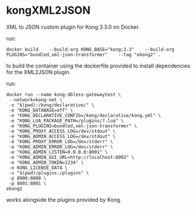 # kongXML2JSON

XML to JSON custom plugin for Kong 3.3.0 on Docker.

run:
```
docker build    --build-arg KONG_BASE="kong:3.3"    --build-arg PLUGINS="bundled,xml-json-transformer"    --tag "ekong2" .  
```
to build the container using the dockerfile provided to install dependencies for the XML2JSON plugin.

run:
```
docker run --name kong-dbless-gatewaytest \
 --network=kong-net \
 -v "$(pwd):/kong/declarative/" \
 -e "KONG_DATABASE=off" \
 -e "KONG_DECLARATIVE_CONFIG=/kong/declarative/kong.yml" \
 -e "KONG_LUA_PACKAGE_PATH=/plugins/?.lua" \
 -e "KONG_PLUGINS=bundled,xml-json-transformer" \
 -e "KONG_PROXY_ACCESS_LOG=/dev/stdout" \
 -e "KONG_ADMIN_ACCESS_LOG=/dev/stdout" \
 -e "KONG_PROXY_ERROR_LOG=/dev/stderr" \
 -e "KONG_ADMIN_ERROR_LOG=/dev/stderr" \
 -e "KONG_ADMIN_LISTEN=0.0.0.0:8001" \
 -e "KONG_ADMIN_GUI_URL=http://localhost:8002" \
 -e "KONG_ADMIN_TOKEN=1234" \
 -e KONG_LICENSE_DATA \
 -v "$(pwd)/plugins:/plugins" \
 -p 8000:8000 \
 -p 8001:8001 \
ekong2
```

works alongside the plugins provided by Kong.